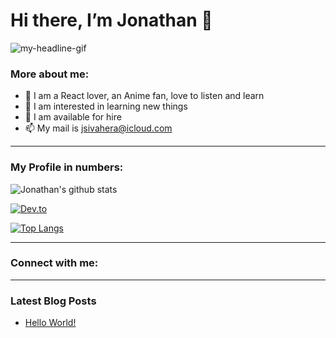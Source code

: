 # Hi there, I’m Jonathan 👋

![my-headline-gif](.assets/headline.gif)

### More about me:

- 🚀 I am a React lover, an Anime fan, love to listen and learn
- 👀 I am interested in learning new things
- 🌱 I am available for hire
- 📫 My mail is [jsivahera@icloud.com](jsivahera@icloud.com)

---

### My Profile in numbers:

![Jonathan's github stats](https://github-readme-stats.vercel.app/api?username=jssol)

[![Dev.to](https://github-readme-stats.vercel.app/api/pin/?username=jssol&repo=dev.to)](https://github.com/jssol/dev.to)

[![Top Langs](https://github-readme-stats.vercel.app/api/top-langs/?username=jssol)](https://github.com/jssol/github-readme-stats)

---

### Connect with me:



---

### Latest Blog Posts
<!-- BLOG-POST-LIST:START -->
- [Hello World!](https://dev.to/jssol/hello-world-4o12)
<!-- BLOG-POST-LIST:END -->
